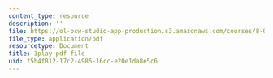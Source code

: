 ```yaml
---
content_type: resource
description: ''
file: https://ol-ocw-studio-app-production.s3.amazonaws.com/courses/8-03sc-physics-iii-vibrations-and-waves-fall-2016/f5b4f81217c2498516cce20e1da8e5c6_Roj7FVjl-gw.pdf
file_type: application/pdf
resourcetype: Document
title: 3play pdf file
uid: f5b4f812-17c2-4985-16cc-e20e1da8e5c6
---
```

